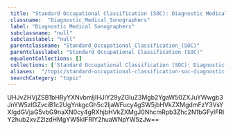 ```yaml
--- 
 title: "Standard Occupational Classification (SOC): Diagnostic Medical Sonographers" 
 classname:  "Diagnostic_Medical_Sonographers" 
 label: "Diagnostic Medical Sonographers" 
 subclassname: "null" 
 subclasslabel: "null" 
 parentclassname: "Standard_Occupational_Classification_(SOC)" 
 parentclasslabel: "Standard Occupational Classification (SOC)" 
 equalentCollections: [] 
 collections: ['Standard Occupational Classification (SOC): Diagnostic Medical Sonographers']
 aliases:  "/topic/standard-occupational-classification-soc-diagnostic-medical-sonographers"  
 searchCategory: "topic" 
---
```

UHJvZHVjZSB1bHRyYXNvbmljIHJlY29yZGluZ3Mgb2YgaW50ZXJuYWwgb3JnYW5zIGZvciB1c2UgYnkgcGh5c2ljaWFucy4gSW5jbHVkZXMgdmFzY3VsYXIgdGVjaG5vbG9naXN0cy4gRXhjbHVkZXMgJ0NhcmRpb3Zhc2N1bGFyIFRlY2hub2xvZ2lzdHMgYW5kIFRlY2huaWNpYW5zJw==